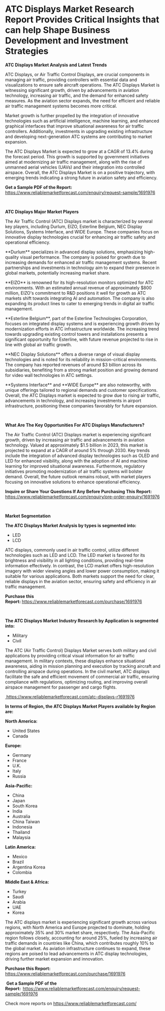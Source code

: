 <p><h1>ATC Displays Market Research Report Provides Critical Insights that can help Shape Business Development and Investment Strategies</h1></p><p><strong>ATC Displays Market Analysis and Latest Trends</strong></p>
<p><p>ATC Displays, or Air Traffic Control Displays, are crucial components in managing air traffic, providing controllers with essential data and visualizations to ensure safe aircraft operations. The ATC Displays Market is witnessing significant growth, driven by advancements in aviation technology, increasing air traffic, and the demand for enhanced safety measures. As the aviation sector expands, the need for efficient and reliable air traffic management systems becomes more critical.</p><p>Market growth is further propelled by the integration of innovative technologies such as artificial intelligence, machine learning, and enhanced graphical interfaces that improve situational awareness for air traffic controllers. Additionally, investments in upgrading existing infrastructure and developing next-generation ATC systems are contributing to market expansion.</p><p>The ATC Displays Market is expected to grow at a CAGR of 13.4% during the forecast period. This growth is supported by government initiatives aimed at modernizing air traffic management, along with the rise of unmanned aerial vehicles (UAVs) and their integration into controlled airspace. Overall, the ATC Displays Market is on a positive trajectory, with emerging trends indicating a strong future in aviation safety and efficiency.</p></p>
<p><strong>Get a Sample PDF of the Report:&nbsp;</strong> <a href="https://www.reliablemarketforecast.com/enquiry/request-sample/1691976?utm_campaign=3178&utm_medium=2&utm_source=Github&utm_content=ia&utm_term=09042025&utm_id=atc-displays">https://www.reliablemarketforecast.com/enquiry/request-sample/1691976</a></p>
<p>&nbsp;</p>
<p><strong>ATC Displays Major Market Players</strong></p>
<p><p>The Air Traffic Control (ATC) Displays market is characterized by several key players, including Durlum, EIZO, Esterline Belgium, NEC Display Solutions, Systems Interface, and WIDE Europe. These companies focus on innovative display technologies crucial for enhancing air traffic safety and operational efficiency.</p><p>**Durlum** specializes in advanced display solutions, emphasizing high-quality visual performance. The company is poised for growth due to increasing demands for enhanced air traffic management systems. Recent partnerships and investments in technology aim to expand their presence in global markets, potentially increasing market share.</p><p>**EIZO** is renowned for its high-resolution monitors optimized for ATC environments. With an estimated annual revenue of approximately $800 million, EIZO's commitment to R&D positions it well for growth as ATC markets shift towards integrating AI and automation. The company is also expanding its product lines to cater to emerging trends in digital air traffic management.</p><p>**Esterline Belgium**, part of the Esterline Technologies Corporation, focuses on integrated display systems and is experiencing growth driven by modernization efforts in ATC infrastructure worldwide. The increasing trend towards upgrading existing control towers and installations presents a significant opportunity for Esterline, with future revenue projected to rise in line with global air traffic growth.</p><p>**NEC Display Solutions** offers a diverse range of visual display technologies and is noted for its reliability in mission-critical environments. The company has reported revenues of around $3 billion across its subsidiaries, benefiting from a strong market position and growing demand for video wall technologies in ATC settings.</p><p>**Systems Interface** and **WIDE Europe** are also noteworthy, with unique offerings tailored to regional demands and customer specifications. Overall, the ATC Displays market is expected to grow due to rising air traffic, advancements in technology, and increasing investments in airport infrastructure, positioning these companies favorably for future expansion.</p></p>
<p>&nbsp;</p>
<p><strong>What Are The Key Opportunities For ATC Displays Manufacturers?</strong></p>
<p><p>The Air Traffic Control (ATC) Displays market is experiencing significant growth, driven by increasing air traffic and advancements in aviation technology. Valued at approximately $1.5 billion in 2023, this market is projected to expand at a CAGR of around 5% through 2030. Key trends include the integration of advanced display technologies such as OLED and LED for enhanced visibility, along with the adoption of AI and machine learning for improved situational awareness. Furthermore, regulatory initiatives promoting modernization of air traffic systems will bolster demand. Overall, the future outlook remains robust, with market players focusing on innovative solutions to enhance operational efficiency.</p></p>
<p><strong>Inquire or Share Your Questions If Any Before Purchasing This Report:</strong> <a href="https://www.reliablemarketforecast.com/enquiry/pre-order-enquiry/1691976?utm_campaign=3178&utm_medium=2&utm_source=Github&utm_content=ia&utm_term=09042025&utm_id=atc-displays">https://www.reliablemarketforecast.com/enquiry/pre-order-enquiry/1691976</a></p>
<p>&nbsp;</p>
<p><strong>Market Segmentation</strong></p>
<p><strong>The ATC Displays Market Analysis by types is segmented into:</strong></p>
<p><ul><li>LED</li><li>LCD</li></ul></p>
<p><p>ATC displays, commonly used in air traffic control, utilize different technologies such as LED and LCD. The LED market is favored for its brightness and visibility in all lighting conditions, providing real-time information effectively. In contrast, the LCD market offers high-resolution imagery with wider viewing angles and lower power consumption, making it suitable for various applications. Both markets support the need for clear, reliable displays in the aviation sector, ensuring safety and efficiency in air traffic management.</p></p>
<p><strong>Purchase this Report:&nbsp;</strong><a href="https://www.reliablemarketforecast.com/purchase/1691976?utm_campaign=3178&utm_medium=2&utm_source=Github&utm_content=ia&utm_term=09042025&utm_id=atc-displays">https://www.reliablemarketforecast.com/purchase/1691976</a></p>
<p>&nbsp;</p>
<p><strong>The ATC Displays Market Industry Research by Application is segmented into:</strong></p>
<p><ul><li>Military</li><li>Civil</li></ul></p>
<p><p>The ATC (Air Traffic Control) Displays Market serves both military and civil applications by providing critical visual information for air traffic management. In military contexts, these displays enhance situational awareness, aiding in mission planning and execution by tracking aircraft and controlling airspace during operations. In the civil market, ATC displays facilitate the safe and efficient movement of commercial air traffic, ensuring compliance with regulations, optimizing routing, and improving overall airspace management for passenger and cargo flights.</p></p>
<p><a href="https://www.reliablemarketforecast.com/atc-displays-r1691976?utm_campaign=3178&utm_medium=2&utm_source=Github&utm_content=ia&utm_term=09042025&utm_id=atc-displays">&nbsp;https://www.reliablemarketforecast.com/atc-displays-r1691976</a></p>
<p><strong>In terms of Region, the ATC Displays Market Players available by Region are:</strong></p>
<p>
    <p> <strong> North America: </strong>
        <ul>
            <li>United States</li>
            <li>Canada</li>
        </ul>
        </p> 
    <p> <strong> Europe: </strong>
        <ul>
            <li>Germany</li>
            <li>France</li>
            <li>U.K.</li>
            <li>Italy</li>
            <li>Russia</li>
        </ul>
        </p> 
    <p> <strong> Asia-Pacific: </strong>
        <ul>
            <li>China</li>
            <li>Japan</li>
            <li>South Korea</li>
            <li>India</li>
            <li>Australia</li>
            <li>China Taiwan</li>
            <li>Indonesia</li>
            <li>Thailand</li>
            <li>Malaysia</li>
        </ul>
        </p> 
    <p> <strong> Latin America: </strong>
        <ul>
            <li>Mexico</li>
            <li>Brazil</li>
            <li>Argentina Korea</li>
            <li>Colombia</li>
        </ul>
        </p> 
    <p> <strong> Middle East & Africa: </strong>
        <ul>
            <li>Turkey</li>
            <li>Saudi</li>
            <li>Arabia</li>
            <li>UAE</li>
            <li>Korea</li>
        </ul>
    </p>
    </p>
<p><p>The ATC displays market is experiencing significant growth across various regions, with North America and Europe projected to dominate, holding approximately 35% and 30% market share, respectively. The Asia-Pacific region follows closely, accounting for around 25%, fueled by increasing air traffic demands in countries like China, which contributes roughly 10% to the global market. As aviation infrastructure continues to expand, these regions are poised to lead advancements in ATC display technologies, driving further market expansion and innovation.</p></p>
<p><strong>Purchase this Report: </strong><a href="https://www.reliablemarketforecast.com/purchase/1691976?utm_campaign=3178&utm_medium=2&utm_source=Github&utm_content=ia&utm_term=09042025&utm_id=atc-displays">https://www.reliablemarketforecast.com/purchase/1691976</a></p>
<p>&nbsp;<strong>Get a Sample PDF of the Report:&nbsp;&nbsp;</strong><a href="https://www.reliablemarketforecast.com/enquiry/request-sample/1691976?utm_campaign=3178&utm_medium=2&utm_source=Github&utm_content=ia&utm_term=09042025&utm_id=atc-displays">https://www.reliablemarketforecast.com/enquiry/request-sample/1691976</a></p>
<p><strong></strong></p>
<p>Check more reports on <a href="https://www.reliablemarketforecast.com/?utm_campaign=3178&utm_medium=2&utm_source=Github&utm_content=ia&utm_term=09042025&utm_id=atc-displays">https://www.reliablemarketforecast.com/</a></p>